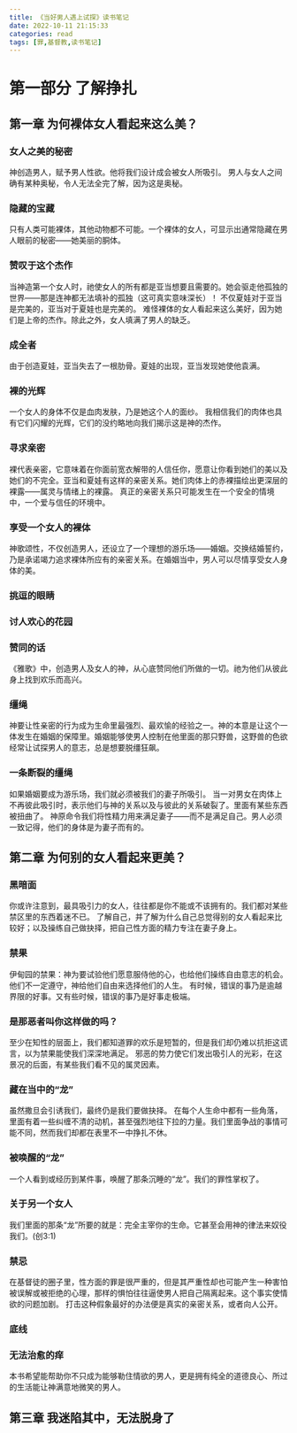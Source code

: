 ```yaml
---
title: 《当好男人遇上试探》读书笔记
date: 2022-10-11 21:15:33
categories: read
tags: [罪,基督教,读书笔记]
---
```

# 第一部分 了解挣扎
## 第一章 为何裸体女人看起来这么美？
### 女人之美的秘密
神创造男人，赋予男人性欲。他将我们设计成会被女人所吸引。
男人与女人之间确有某种奥秘，令人无法全完了解，因为这是奥秘。
### 隐藏的宝藏
只有人类可能裸体，其他动物都不可能。一个裸体的女人，可显示出通常隐藏在男人眼前的秘密——她美丽的胴体。
### 赞叹于这个杰作
当神造第一个女人时，祂使女人的所有都是亚当想要且需要的。她会驱走他孤独的世界——那是连神都无法填补的孤独（这可真实意味深长）！
不仅夏娃对于亚当是完美的，亚当对于夏娃也是完美的。
难怪裸体的女人看起来这么美好，因为她们是上帝的杰作。除此之外，女人填满了男人的缺乏。
### 成全者
由于创造夏娃，亚当失去了一根肋骨。夏娃的出现，亚当发现她使他袁满。
### 裸的光辉
一个女人的身体不仅是血肉发肤，乃是她这个人的面纱。
我相信我们的肉体也具有它们闪耀的光辉，它们的没约略地向我们揭示这是神的杰作。
### 寻求亲密
裸代表亲密，它意味着在你面前宽衣解带的人信任你，愿意让你看到她们的美以及她们的不完全。亚当和夏娃有这样的亲密关系。她们肉体上的赤裸描绘出更深层的裸露——属灵与情绪上的裸露。
真正的亲密关系只可能发生在一个安全的情境中，一个爱与信任的环境中。
### 享受一个女人的裸体
神歌颂性，不仅创造男人，还设立了一个理想的游乐场——婚姻。交换结婚誓约，乃是承诺竭力追求裸体所应有的亲密关系。在婚姻当中，男人可以尽情享受女人身体的美。
### 挑逗的眼睛
### 讨人欢心的花园
### 赞同的话
《雅歌》中，创造男人及女人的神，从心底赞同他们所做的一切。祂为他们从彼此身上找到欢乐而高兴。
### 缰绳
神要让性亲密的行为成为生命里最强烈、最欢愉的经验之一。神的本意是让这个一体发生在婚姻的保障里。婚姻能够使男人控制在他里面的那只野兽，这野兽的色欲经常让试探男人的意志，总是想要脱缰狂飙。
### 一条断裂的缰绳
如果婚姻要成为游乐场，我们就必须被我们的妻子所吸引。
当一对男女在肉体上不再彼此吸引时，表示他们与神的关系以及与彼此的关系破裂了。里面有某些东西被扭曲了。
神原命令我们将性精力用来满足妻子——而不是满足自己。男人必须一致记得，他们的身体是为妻子而有的。
## 第二章 为何别的女人看起来更美？
### 黑暗面
你或许注意到，最具吸引力的女人，往往都是你不能或不该拥有的。我们都对某些禁区里的东西着迷不已。
了解自己，并了解为什么自己总觉得别的女人看起来比较好；以及操练自己做抉择，把自己性方面的精力专注在妻子身上。
### 禁果
伊甸园的禁果：神为要试验他们愿意服侍他的心，也给他们操练自由意志的机会。他们不一定遵守，神给他们自由来选择他们的人生。
有时候，错误的事乃是逾越界限的好事。又有些时候，错误的事乃是好事走极端。
### 是那恶者叫你这样做的吗？
至少在知性的层面上，我们都知道罪的欢乐是短暂的，但是我们却仍难以抗拒这谎言，以为禁果能使我们深深地满足。
邪恶的势力使它们发出吸引人的光彩，在这景况的后面，有某些我们看不见的属灵因素。
### 藏在当中的“龙”
虽然撒旦会引诱我们，最终仍是我们要做抉择。
在每个人生命中都有一些角落，里面有着一些纠缠不清的动机，甚至强烈地往下拉的力量。我们里面争战的事情可能不同，然而我们却都在表里不一中挣扎不休。
### 被唤醒的“龙”
一个人看到或经历到某件事，唤醒了那条沉睡的“龙”。我们的罪性掌权了。
### 关于另一个女人
我们里面的那条“龙”所要的就是：完全主宰你的生命。它甚至会用神的律法来奴役我们。(创3:1)
### 禁忌
在基督徒的圈子里，性方面的罪是很严重的，但是其严重性却也可能产生一种害怕被误解或被拒绝的心理，那样的惧怕往往逼使男人把自己隔离起来。这个事实使情欲的问题加剧。
打击这种假象最好的办法便是真实的亲密关系，或者向人公开。
### 底线
### 无法治愈的痒
本书希望能帮助你不只成为能够勒住情欲的男人，更是拥有纯全的道德良心、所过的生活能让神满意地微笑的男人。
## 第三章 我迷陷其中，无法脱身了


